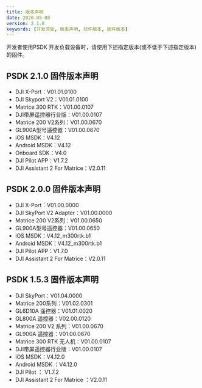 ```yaml
---
title: 版本声明
date: 2020-05-08
version: 2.1.0
keywords: [开发须知, 版本声明, 软件版本, 固件版本]
---
```

开发者使用PSDK 开发负载设备时，请使用下述指定版本(或不低于下述指定版本)的固件。

## PSDK 2.1.0 固件版本声明

* DJI X-Port：V01.01.0100       
* DJI Skyport V2：V01.01.0100       
* Matrice 300 RTK：V01.00.0107       
* DJI带屏遥控器行业版：V01.00.0107       
* Matrice 200 V2系列：V01.00.0670       
* GL900A型号遥控器：V01.00.0670       
* iOS MSDK：V4.12       
* Android MSDK：V4.12       
* Onboard SDK：V4.0    
* DJI Pilot APP：V1.7.2       
* DJI Assistant 2 For Matrice：V2.0.11       


## PSDK 2.0.0 固件版本声明
* DJI X-Port：V01.00.0000       
* DJI SkyPort V2 Adapter：V01.00.0000       
* Matrice 200 V2系列：V01.00.0650       
* GL900A型号遥控器：V01.00.0650       
* iOS MSDK：V4.12_m300rtk.b1       
* Android MSDK：V4.12_m300rtk.b1       
* DJI Pilot APP：V1.7.0       
* DJI Assistant 2 For Matrice：V2.0.11       

## PSDK 1.5.3 固件版本声明

* DJI SkyPort：V01.04.0000       
* Matrice 200系列：V01.02.0301       
* GL6D10A 遥控器：V01.01.0020       
* GL800A 遥控器：V02.00.0120       
* Matrice 200 V2 系列：V01.00.0670       
* GL900A 遥控器：V01.00.0670       
* Matrice 300 RTK 无人机：V01.00.0107       
* DJI带屏遥控器行业版：V01.00.0107       
* iOS MSDK：V4.12.0       
* Android MSDK ：V4.12.0       
* DJI Pilot ： V1.7.2       
* DJI Assistant 2 For Matrice ：V2.0.11       
